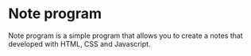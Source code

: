 <h1>Note program</h1>
Note program is a simple program that allows you to create a notes that developed with HTML, CSS and Javascript.
